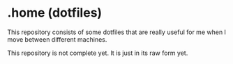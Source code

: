 # .home (dotfiles)

This repository consists of some dotfiles that
are really useful for me when I move between
different machines.

This repository is not complete yet. It is
just in its raw form yet.

